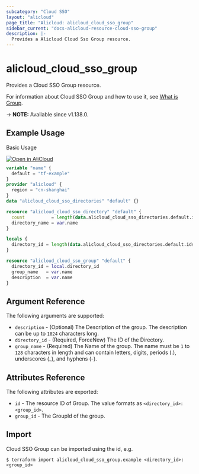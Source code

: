 ```yaml
---
subcategory: "Cloud SSO"
layout: "alicloud"
page_title: "Alicloud: alicloud_cloud_sso_group"
sidebar_current: "docs-alicloud-resource-cloud-sso-group"
description: |-
  Provides a Alicloud Cloud Sso Group resource.
---
```


# alicloud_cloud_sso_group

Provides a Cloud SSO Group resource.

For information about Cloud SSO Group and how to use it, see [What is Group](https://www.alibabacloud.com/help/en/cloudsso/latest/api-cloudsso-2021-05-15-creategroup).

-> **NOTE:** Available since v1.138.0.

## Example Usage

Basic Usage

<div style="display: block;margin-bottom: 40px;"><div class="oics-button" style="float: right;position: absolute;margin-bottom: 10px;">
  <a href="https://api.aliyun.com/api-tools/terraform?resource=alicloud_cloud_sso_group&exampleId=2b2bd897-d9e0-6a42-a736-7a825c303b52bdcda8d2&activeTab=example&spm=docs.r.cloud_sso_group.0.2b2bd897d9&intl_lang=EN_US" target="_blank">
    <img alt="Open in AliCloud" src="https://img.alicdn.com/imgextra/i1/O1CN01hjjqXv1uYUlY56FyX_!!6000000006049-55-tps-254-36.svg" style="max-height: 44px; max-width: 100%;">
  </a>
</div></div>

```terraform
variable "name" {
  default = "tf-example"
}
provider "alicloud" {
  region = "cn-shanghai"
}
data "alicloud_cloud_sso_directories" "default" {}

resource "alicloud_cloud_sso_directory" "default" {
  count          = length(data.alicloud_cloud_sso_directories.default.ids) > 0 ? 0 : 1
  directory_name = var.name
}

locals {
  directory_id = length(data.alicloud_cloud_sso_directories.default.ids) > 0 ? data.alicloud_cloud_sso_directories.default.ids[0] : concat(alicloud_cloud_sso_directory.default.*.id, [""])[0]
}

resource "alicloud_cloud_sso_group" "default" {
  directory_id = local.directory_id
  group_name   = var.name
  description  = var.name
}
```

## Argument Reference

The following arguments are supported:

* `description` - (Optional) The Description of the group. The description can be up to `1024` characters long.
* `directory_id` - (Required, ForceNew) The ID of the Directory.
* `group_name` - (Required) The Name of the group. The name must be `1` to `128` characters in length and can contain letters, digits, periods (.), underscores (_), and hyphens (-).

## Attributes Reference

The following attributes are exported:

* `id` - The resource ID of Group. The value formats as `<directory_id>:<group_id>`.
* `group_id` - The GroupId of the group.

## Import

Cloud SSO Group can be imported using the id, e.g.

```shell
$ terraform import alicloud_cloud_sso_group.example <directory_id>:<group_id>
```
